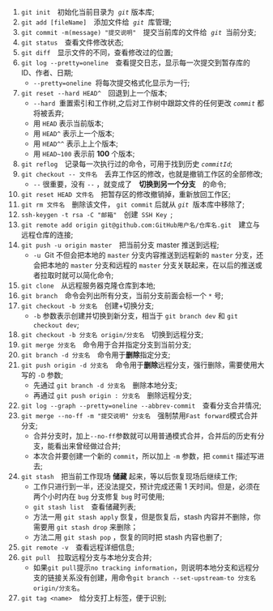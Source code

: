 1. `git init`&emsp;初始化当前目录为 &nbsp;_`git`_&nbsp;版本库;
2. `git add [fileName]`&emsp;添加文件给 &nbsp;_`git`_ &nbsp;库管理;
3. `git commit -m(message) "提交说明"`&emsp;提交当前库的文件给 &nbsp;_`git`_ &nbsp;当前分支;
4. `git status`&emsp;查看文件修改状态;
5. `git diff`&emsp;显示文件的不同，查看修改过的位置;
6. `git log --pretty=oneline`&emsp;查看提交日志，显示每一次提交到暂存库的 ID、作者、日期;
   - `--pretty=oneline` &nbsp;将每次提交格式化显示为一行;
7. `git reset --hard HEAD^`&emsp;回退到上一个版本;
   - `--hard` &nbsp;重置索引和工作树,之后对工作树中跟踪文件的任何更改&nbsp;_`commit`_&nbsp;都将被丢弃;
   - 用&nbsp;`HEAD`&nbsp;表示当前版本;
   - 用&nbsp;`HEAD^`&nbsp;表示上一个版本;
   - 用&nbsp;`HEAD^^`&nbsp;表示上上个版本;
   - 用&nbsp;`HEAD~100`&nbsp;表示前&nbsp;**100**&nbsp;个版本;
8. `git reflog`&emsp;记录每一次执行过的命令，可用于找到历史&nbsp;_`commitId`_;
9. `git checkout -- 文件名`&emsp;丢弃工作区的修改，也就是撤销工作区的全部修改;
   - `--`&nbsp;很重要，没有&nbsp;`--`&nbsp;，就变成了&emsp;**切换到另一个分支**&emsp;的命令;
10. `git reset HEAD 文件名`&emsp;把暂存区的修改撤销掉，重新放回工作区;
11. `git rm 文件名`&emsp;删除该文件，&nbsp;`git commit`&nbsp;后就从&nbsp;_`git`_ &nbsp;版本库中移除了;
12. `ssh-keygen -t rsa -C "邮箱"`&emsp;创建&ensp;`SSH Key`&ensp;;
13. `git remote add origin git@github.com:GitHub用户名/仓库名.git`&emsp;建立与远程仓库的连接;
14. `git push -u origin master`&emsp;把当前分支 master 推送到远程;
    - `-u` &nbsp;Git 不但会把本地的&nbsp;`master`&nbsp;分支内容推送到远程新的&nbsp;`master`&nbsp;分支，还会把本地的&nbsp;`master`&nbsp;分支和远程的&nbsp;`master`&nbsp;分支关联起来，在以后的推送或者拉取时就可以简化命令;
15. `git clone`&emsp;从远程服务器克隆仓库到本地;
16. `git branch`&emsp;命令会列出所有分支，当前分支前面会标一个&nbsp;`*`&nbsp;号;
17. `git checkout -b 分支名`&emsp;创建+切换分支;
    - `-b`&nbsp;参数表示创建并切换到新分支，相当于&nbsp;`git branch dev`&nbsp;和&nbsp;`git checkout dev`;
18. `git checkout -b 分支名 origin/分支名`&emsp;切换到远程分支;
19. `git merge 分支名`&emsp;命令用于合并指定分支到当前分支;
20. `git branch -d 分支名`&emsp;命令用于**删除**指定分支;
21. `git push origin -d 分支名`&emsp;命令用于**删除**远程分支，强行删除，需要使用大写的&nbsp;`-D`&nbsp;参数;
    - 先通过&nbsp;`git branch -d 分支名`&emsp;删除本地分支;
    - 再通过&nbsp;`git push origin : 分支名`&emsp;删除远程分支;
22. `git log --graph --pretty=oneline --abbrev-commit`&emsp;查看分支合并情况;
23. `git merge --no-ff -m "提交说明" 分支名`&emsp;强制禁用`Fast forward`模式合并分支;
    - 合并分支时，加上`--no-ff`参数就可以用普通模式合并，合并后的历史有分支，能看出来曾经做过合并;
    - 本次合并要创建一个新的&nbsp;`commit`，所以加上&nbsp;`-m`&nbsp;参数，把&nbsp;`commit`&nbsp;描述写进去;
24. `git stash`&emsp;把当前工作现场&nbsp;**储藏**&nbsp;起来，等以后恢复现场后继续工作;
    - 工作只进行到一半，还没法提交，预计完成还需 1 天时间。但是，必须在两个小时内在&nbsp;`bug`&nbsp;分支修复&nbsp;`bug`&nbsp;时可使用;
    - `git stash list`&emsp;查看储藏列表;
    - 方法一用&nbsp;`git stash apply`&nbsp;恢复，但是恢复后，stash 内容并不删除，你需要用&nbsp;`git stash drop`&nbsp;来删除；
    - 方法二用&nbsp;`git stash pop`&nbsp;，恢复的同时把 stash 内容也删了;
25. `git remote -v`&emsp;查看远程详细信息;
26. `git pull`&emsp;拉取远程分支与本地分支合并;
    - 如果`git pull`提示`no tracking information`，则说明本地分支和远程分支的链接关系没有创建，用命令`git branch --set-upstream-to 分支名 origin/分支名`。
27. `git tag <name>`&emsp;给分支打上标签，便于识别;
